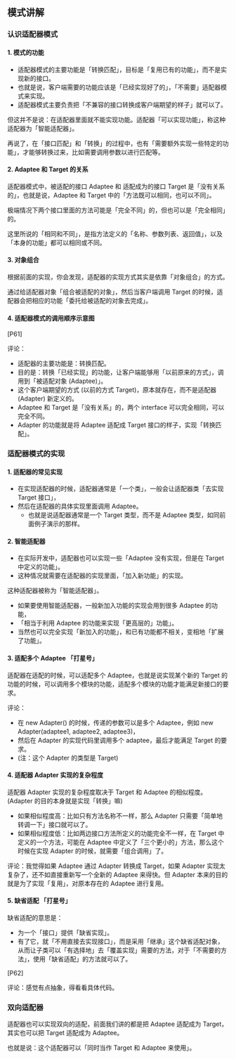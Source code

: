 ## 模式讲解

### 认识适配器模式

#### 1. 模式的功能

- 适配器模式的主要功能是「转换匹配」，目标是「复用已有的功能」，而不是实现新的接口。
- 也就是说，客户端需要的功能应该是「已经实现好了的」，「不需要」适配器模式来实现。
- 适配器模式主要负责把「不兼容的接口转换成客户端期望的样子」就可以了。

但这并不是说：在适配器里面就不能实现功能。适配器「可以实现功能」，称这种适配器为「智能适配器」。

再说了，在「接口匹配」和「转换」的过程中，也有「需要额外实现一些特定的功能」，才能够转换过来，比如需要调用参数以进行匹配等。

#### 2. Adaptee 和 Target 的关系

适配器模式中，被适配的接口 Adaptee 和 适配成为的接口 Target 是「没有关系的」，也就是说，Adaptee 和 Target 中的「方法既可以相同，也可以不同」。

极端情况下两个接口里面的方法可能是「完全不同」的，但也可以是「完全相同」的。

这里所说的「相同和不同」，是指方法定义的「名称、参数列表、返回值」，以及「本身的功能」都可以相同或不同。

#### 3. 对象组合

根据前面的实现，你会发现，适配器的实现方式其实是依靠「对象组合」的方式。

通过给适配器对象「组合被适配的对象」，然后当客户端调用 Target 的时候，适配器会把相应的功能「委托给被适配的对象去完成」。

#### 4. 适配器模式的调用顺序示意图

[P61]

评论：

- 适配器的主要功能是：转换匹配。
- 目的是：转换「已经实现」的功能，让客户端能够用「以前原来的方式」，调用到「被适配对象 (Adaptee)」。
- 这个客户端期望的方式 (以前的方式 Target)，原本就存在，而不是适配器 (Adapter) 新定义的。
- Adaptee 和 Target 是「没有关系」的，两个 interface 可以完全相同，可以完全不同。
- Adapter 的功能就是将 Adaptee 适配成 Target 接口的样子，实现「转换匹配」。

### 适配器模式的实现

#### 1. 适配器的常见实现

- 在实现适配器的时候，适配器通常是「一个类」，一般会让适配器类「去实现 Target 接口」，
- 然后在适配器的具体实现里面调用 Adaptee。
  - 也就是说适配器通常是一个 Target 类型，而不是 Adaptee 类型，如同前面例子演示的那样。

#### 2. 智能适配器

- 在实际开发中，适配器也可以实现一些「Adaptee 没有实现，但是在 Target 中定义的功能」。
- 这种情况就需要在适配器的实现里面，「加入新功能」的实现。

这种适配器被称为「智能适配器」。

- 如果要使用智能适配器，一般新加入功能的实现会用到很多 Adaptee 的功能，
- 「相当于利用 Adaptee 的功能来实现「更高层的」功能」。
- 当然也可以完全实现「新加入的功能」，和已有功能都不相关，变相地「扩展了功能」。

#### 3. 适配多个 Adaptee 「打星号」

适配器在适配的时候，可以适配多个 Adaptee，也就是说实现某个新的 Target 的功能的时候，可以调用多个模块的功能，适配多个模块的功能才能满足新接口的要求。

评论：

- 在 new Adapter() 的时候，传递的参数可以是多个 Adaptee，例如 new Adapter(adaptee1, adaptee2, adaptee3)，
- 然后在 Adapter 的实现代码里调用多个 adaptee，最后才能满足 Target 的要求。
- (注：这个 Adapter 的类型是 Target)


#### 4. 适配器 Adapter 实现的复杂程度

适配器 Adapter 实现的复杂程度取决于 Target 和 Adaptee 的相似程度。(Adapter 的目的本身就是实现「转换」嘛)

- 如果相似程度高：比如只有方法名称不一样，那么 Adapter 只需要「简单地转调一下」接口就可以了。
- 如果相似程度低：比如两边接口方法所定义的功能完全不一样，在 Target 中定义的一个方法，可能在 Adaptee 中定义了「三个更小的」方法，那么这个时候在实现 Adapter 的时候，就需要「组合调用」了。

评论：我觉得如果 Adaptee 通过 Adapter 转换成 Target，如果 Adapter 实现太复杂了，还不如直接重新写一个全新的 Adaptee 来得快。但 Adapter 本来的目的就是为了实现「复用」，对原本存在的 Adaptee 进行复用。

#### 5. 缺省适配 「打星号」

缺省适配的意思是：

- 为一个「接口」提供「缺省实现」。
- 有了它，就「不用直接去实现接口」，而是采用「继承」这个缺省适配对象，从而让子类可以「有选择地」去「覆盖实现」需要的方法，对于「不需要的方法」，使用「缺省适配」的方法就可以了。

[P62]

评论：感觉有点抽象，得看看具体代码。

### 双向适配器

适配器也可以实现双向的适配，前面我们讲的都是把 Adaptee 适配成为 Target，其实也可以把 Target 适配成为 Adaptee。

也就是说：这个适配器可以「同时当作 Target 和 Adaptee 来使用」。

